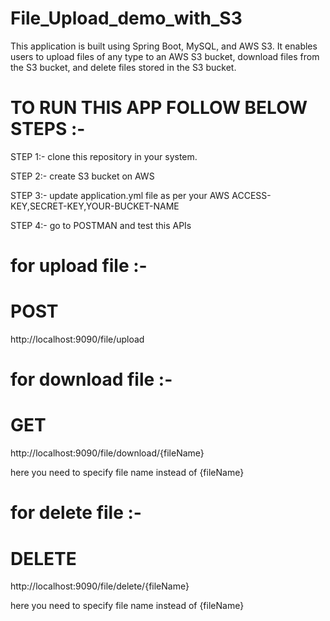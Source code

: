 # File_Upload_demo_with_S3
This application is built using Spring Boot, MySQL, and AWS S3. It enables users to upload files of any type to an AWS S3 bucket, download files from the S3 bucket, and delete files stored in the S3 bucket.

# TO RUN THIS APP FOLLOW BELOW STEPS :-

STEP 1:- clone this repository in your system.

STEP 2:- create S3 bucket on AWS 

STEP 3:- update application.yml file as per your AWS ACCESS-KEY,SECRET-KEY,YOUR-BUCKET-NAME

STEP 4:- go to POSTMAN and test this APIs

# for upload file :-
# POST
http://localhost:9090/file/upload

# for download file :-
# GET
http://localhost:9090/file/download/{fileName}

here you need to specify file name instead of {fileName} 

# for delete file :-
# DELETE
http://localhost:9090/file/delete/{fileName}

here you need to specify file name instead of {fileName} 

